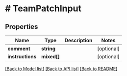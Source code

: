 # # TeamPatchInput

## Properties

Name | Type | Description | Notes
------------ | ------------- | ------------- | -------------
**comment** | **string** |  | [optional]
**instructions** | **mixed[]** |  | [optional]

[[Back to Model list]](../../README.md#models) [[Back to API list]](../../README.md#endpoints) [[Back to README]](../../README.md)

